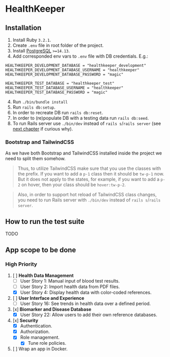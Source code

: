# HealthKeeper

## Installation

1. Install Ruby `3.2.1`.
2. Create `.env` file in root folder of the project.
2. Install [PostgreSQL](https://www.postgresql.org/download/) `>=14.13`.
3. Add corresponded env vars to `.env` file with DB credentials. E.g.:
```
HEALTHKEEPER_DEVELOPMENT_DATABASE = "healthkeeper_development"
HEALTHKEEPER_DEVELOPMENT_DATABASE_USERNAME = "healthkeeper"
HEALTHKEEPER_DEVELOPMENT_DATABASE_PASSWORD = "magic"

HEALTHKEEPER_TEST_DATABASE = "healthkeeper_test"
HEALTHKEEPER_TEST_DATABASE_USERNAME = "healthkeeper"
HEALTHKEEPER_TEST_DATABASE_PASSWORD = "magic"
```
4. Run `./bin/bundle install`
5. Run `rails db:setup`.
6. In order to recreate DB run `rails db:reset`.
7. In order to (re)populate DB with a testing data run `rails db:seed`.
8. To run Rails server use `./bin/dev` instead of `rails s`/`rails server` (see [next chapter](#bootstrap-and-tailwindCSS) if curious why).

### Bootstrap and TailwindCSS
As we have both Bootstrap and TailwindCSS installed inside the project we need to split them somehow.
> Thus, to utilize TailwindCSS make sure that you use the classes with the prefix.
If you want to add a `p-1` class then it should be `tw-p-1` now. 
But it does not apply to the states, for example, if you want to add a `p-2` on hover, then your class should be `hover:tw-p-2`.

> Also, in order to support hot reload of TailwindCSS class changes, you need to run Rails server with `./bin/dev` instead of `rails s`/`rails server`.

## How to run the test suite

TODO

## App scope to be done

### **High Priority**

1. [ ] **Health Data Management**
    - [ ] User Story 1: Manual input of blood test results.
    - [ ] User Story 2: Import health data from PDF files.
    - [x] User Story 4: Display health data with color-coded references.
2. [ ] **User Interface and Experience**
    - [ ] User Story 16: See trends in health data over a defined period.
3. [x] **Biomarker and Disease Database**
    - [x] User Story 22: Allow users to add their own reference databases.
4. [x] **Security**
    - [x] Authentication.
    - [x] Authorization.
    - [x] Role management.
      - [x] Tune role policies.
5. [ ] Wrap an app in Docker.